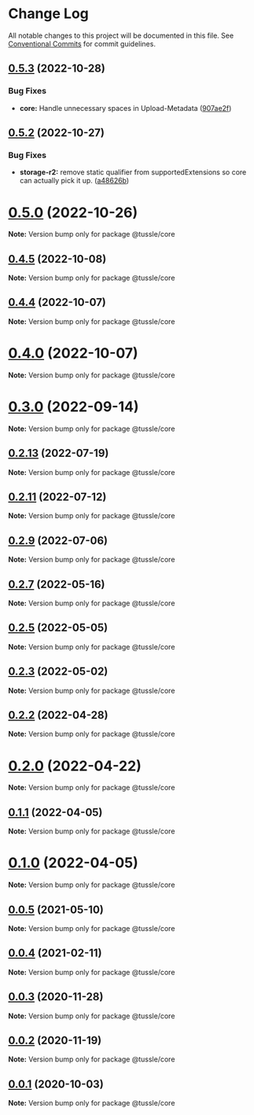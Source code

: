 # Change Log

All notable changes to this project will be documented in this file.
See [Conventional Commits](https://conventionalcommits.org) for commit guidelines.

## [0.5.3](https://github.com/Klowner/tussle/compare/v0.5.2...v0.5.3) (2022-10-28)


### Bug Fixes

* **core:** Handle unnecessary spaces in Upload-Metadata ([907ae2f](https://github.com/Klowner/tussle/commit/907ae2fc927f32f630d3c3ded85228925ddefef2))





## [0.5.2](https://github.com/Klowner/tussle/compare/v0.5.1...v0.5.2) (2022-10-27)


### Bug Fixes

* **storage-r2:** remove static qualifier from supportedExtensions so core can actually pick it up. ([a48626b](https://github.com/Klowner/tussle/commit/a48626bcdaf713ebca3b53f5f9f3afc00e1f5c50))





# [0.5.0](https://github.com/Klowner/tussle/compare/v0.4.5...v0.5.0) (2022-10-26)

**Note:** Version bump only for package @tussle/core





## [0.4.5](https://github.com/Klowner/tussle/compare/v0.4.4...v0.4.5) (2022-10-08)

**Note:** Version bump only for package @tussle/core





## [0.4.4](https://github.com/Klowner/tussle/compare/v0.4.3...v0.4.4) (2022-10-07)

**Note:** Version bump only for package @tussle/core





# [0.4.0](https://github.com/Klowner/tussle/compare/v0.3.2...v0.4.0) (2022-10-07)

**Note:** Version bump only for package @tussle/core





# [0.3.0](https://github.com/Klowner/tussle/compare/v0.2.13...v0.3.0) (2022-09-14)

**Note:** Version bump only for package @tussle/core





## [0.2.13](http://klowner/tussle/compare/v0.2.12...v0.2.13) (2022-07-19)

**Note:** Version bump only for package @tussle/core





## [0.2.11](http://klowner/tussle/compare/v0.2.10...v0.2.11) (2022-07-12)

**Note:** Version bump only for package @tussle/core





## [0.2.9](https://github.com/Klowner/tussle/compare/v0.2.8...v0.2.9) (2022-07-06)

**Note:** Version bump only for package @tussle/core





## [0.2.7](https://github.com/Klowner/tussle/compare/v0.2.6...v0.2.7) (2022-05-16)

**Note:** Version bump only for package @tussle/core





## [0.2.5](https://github.com/Klowner/tussle/compare/v0.2.4...v0.2.5) (2022-05-05)

**Note:** Version bump only for package @tussle/core





## [0.2.3](https://github.com/Klowner/tussle/compare/v0.2.2...v0.2.3) (2022-05-02)

**Note:** Version bump only for package @tussle/core





## [0.2.2](https://github.com/Klowner/tussle/compare/v0.2.1...v0.2.2) (2022-04-28)

**Note:** Version bump only for package @tussle/core





# [0.2.0](https://github.com/Klowner/tussle/compare/v0.1.1...v0.2.0) (2022-04-22)

**Note:** Version bump only for package @tussle/core





## [0.1.1](https://github.com/Klowner/tussle/compare/v0.1.0...v0.1.1) (2022-04-05)

**Note:** Version bump only for package @tussle/core





# [0.1.0](https://github.com/Klowner/tussle/compare/v0.0.5...v0.1.0) (2022-04-05)

**Note:** Version bump only for package @tussle/core





## [0.0.5](https://github.com/Klowner/tussle/compare/v0.0.4...v0.0.5) (2021-05-10)

**Note:** Version bump only for package @tussle/core





## [0.0.4](https://github.com/Klowner/tussle/compare/v0.0.3...v0.0.4) (2021-02-11)

**Note:** Version bump only for package @tussle/core





## [0.0.3](https://github.com/Klowner/tussle/compare/v0.0.2...v0.0.3) (2020-11-28)

**Note:** Version bump only for package @tussle/core





## [0.0.2](https://github.com/Klowner/tussle/compare/v0.0.1...v0.0.2) (2020-11-19)

**Note:** Version bump only for package @tussle/core





## [0.0.1](https://github.com/Klowner/tussle/compare/v0.0.0...v0.0.1) (2020-10-03)

**Note:** Version bump only for package @tussle/core
